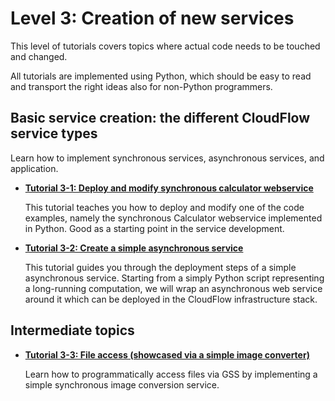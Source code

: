 # Level 3: Creation of new services
This level of tutorials covers topics where actual code needs to be touched and
changed.

All tutorials are implemented using Python, which should be easy to read and
transport the right ideas also for non-Python programmers.

## Basic service creation: the different CloudFlow service types
Learn how to implement synchronous services, asynchronous services, and
application.

* **[Tutorial 3-1: Deploy and modify synchronous calculator webservice](python_sync_calculator.md)**
  
  This tutorial teaches you how to deploy and modify one of the code examples,
  namely the synchronous Calculator webservice implemented in Python. Good as a
  starting point in the service development.

* **[Tutorial 3-2: Create a simple asynchronous service](python_async_waiter.md)**

  This tutorial guides you through the deployment steps of a simple
  asynchronous service. Starting from a simply Python script representing a
  long-running computation, we will wrap an asynchronous web service around it
  which can be deployed in the CloudFlow infrastructure stack.

## Intermediate topics
* **[Tutorial 3-3: File access (showcased via a simple image converter)](python_imageconverter.md)**

  Learn how to programmatically access files via GSS by implementing a simple
  synchronous image conversion service.
